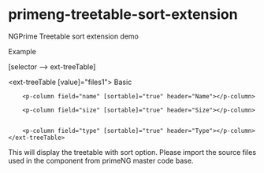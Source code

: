 # primeng-treetable-sort-extension
NGPrime Treetable sort extension demo

Example

[selector -->  ext-treeTable]

<ext-treeTable [value]="files1">   <p-header>Basic</p-header>
	
        <p-column field="name" [sortable]="true" header="Name"></p-column>              
        
        <p-column field="size" [sortable]="true" header="Size"></p-column>
        
        
        <p-column field="type" [sortable]="true" header="Type"></p-column> </ext-treeTable>


This will display the treetable with sort option.
Please import the source files used in the component from primeNG master code base.
